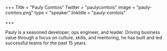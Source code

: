 +++
Title = "Pauly Comtois"
Twitter = "paulycomtois"
image = "pauly-comtois.png"
type = "speaker"
linktitle = "pauly-comtois"

+++

Pauly is a seasoned developer, ops engineer, and leader. Driving business value through a focus on culture, skills, and mentoring, he has built and led successful teams for the past 15 years.
